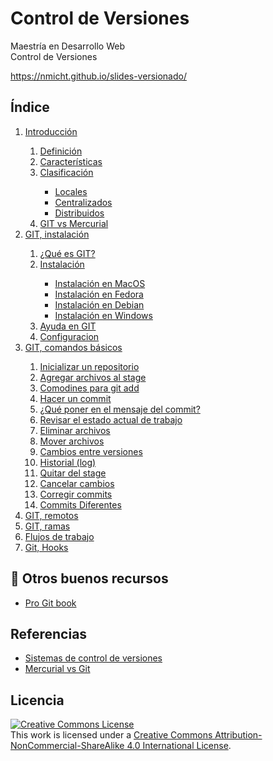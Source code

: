 # Control de Versiones

Maestría en Desarrollo Web  
Control de Versiones

https://nmicht.github.io/slides-versionado/

## Índice

<ol>
  <li><a href="https://nmicht.github.io/slides-versionado/intro#/index">Introducción</a></li>
  <ol>
    <li><a href="https://nmicht.github.io/slides-versionado/intro#control-versiones">Definición</a></li>
    <li><a href="https://nmicht.github.io/slides-versionado/intro#caracteristicas">Características</a></li>
    <li><a href="https://nmicht.github.io/slides-versionado/intro#clasificacion">Clasificación</a></li>
      <ul>
        <li><a href="https://nmicht.github.io/slides-versionado/intro#locales">Locales</a></li>
        <li><a href="https://nmicht.github.io/slides-versionado/intro#centralizados">Centralizados</a></li>
        <li><a href="https://nmicht.github.io/slides-versionado/intro#distribuidos">Distribuidos</a></li>
      </ul>
    <li><a href="https://nmicht.github.io/slides-versionado/intro#/git-vs-mercurial">GIT vs Mercurial</a></li>
  </ol>
  <li><a href="https://nmicht.github.io/slides-versionado/git">GIT, instalación</a></li>
  <ol>
    <li><a href="https://nmicht.github.io/slides-versionado/git#git">¿Qué es GIT?</a></li>
    <li><a href="https://nmicht.github.io/slides-versionado/git#instalacion">Instalación</a></li>
      <ul>
        <li><a href="https://nmicht.github.io/slides-versionado/git#install-mac">Instalación en MacOS</a></li>
        <li><a href="https://nmicht.github.io/slides-versionado/git#install-fedora">Instalación en Fedora</a></li>
        <li><a href="https://nmicht.github.io/slides-versionado/git#install-debian">Instalación en Debian</a></li>
        <li><a href="https://nmicht.github.io/slides-versionado/git#install-windows">Instalación en Windows</a></li>
      </ul>
    <li><a href="https://nmicht.github.io/slides-versionado/git#ayuda">Ayuda en GIT</a></li>
    <li><a href="https://nmicht.github.io/slides-versionado/git#config">Configuracion</a></li>
  </ol>
  <li><a href="https://nmicht.github.io/slides-versionado/basics">GIT, comandos básicos</a></li>
  <ol>
    <li><a href="https://nmicht.github.io/slides-versionado/basics#/start">Inicializar un repositorio</a></li>
    <li><a href="https://nmicht.github.io/slides-versionado/basics#/add">Agregar archivos al stage</a></li>
    <li><a href="https://nmicht.github.io/slides-versionado/basics#/comodines">Comodines para git add</a></li>
    <li><a href="https://nmicht.github.io/slides-versionado/basics#/commit">Hacer un commit</a></li>
    <li><a href="https://nmicht.github.io/slides-versionado/basics#/commit1">¿Qué poner en el mensaje del commit?</a></li>
    <li><a href="https://nmicht.github.io/slides-versionado/basics#/status">Revisar el estado actual de trabajo</a></li>
    <li><a href="https://nmicht.github.io/slides-versionado/basics#/rm">Eliminar archivos</a></li>
    <li><a href="https://nmicht.github.io/slides-versionado/basics#/mv">Mover archivos</a></li>
    <li><a href="https://nmicht.github.io/slides-versionado/basics#/diff">Cambios entre versiones</a></li>
    <li><a href="https://nmicht.github.io/slides-versionado/basics#/log">Historial (log)</a></li>
    <li><a href="https://nmicht.github.io/slides-versionado/basics#/reset1">Quitar del stage</a></li>
    <li><a href="https://nmicht.github.io/slides-versionado/basics#/checkout1">Cancelar cambios</a></li>
    <li><a href="https://nmicht.github.io/slides-versionado/basics#/amend">Corregir commits</a></li>
	<li><a href="https://nmicht.github.io/slides-versionado/basics#/Commits/Diferentes">Commits Diferentes</a></li>
	
  </ol>
  <li><a href="https://nmicht.github.io/slides-versionado/remotes">GIT, remotos</a></li>
  <li><a href="#">GIT, ramas</a></li>
  <li><a href="#">Flujos de trabajo</a></li>
  <li><a href="#">Git, Hooks</a></li>
</ol>

## :book: Otros buenos recursos

* [Pro Git book](https://git-scm.com/book/en/v2)

## Referencias

* [Sistemas de control de versiones](https://www.ecured.cu/Sistemas_de_control_de_versiones)
* [Mercurial vs Git](http://danteslab.blogspot.mx/2014/01/mercurial-vs-git.html)

## Licencia

<a rel="license" href="http://creativecommons.org/licenses/by-nc-sa/4.0/"><img alt="Creative Commons License" style="border-width:0" src="https://i.creativecommons.org/l/by-nc-sa/4.0/88x31.png" /></a><br />This work is licensed under a <a rel="license" href="http://creativecommons.org/licenses/by-nc-sa/4.0/">Creative Commons Attribution-NonCommercial-ShareAlike 4.0 International License</a>.
